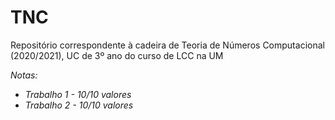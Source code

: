 # TNC
Repositório correspondente à cadeira de Teoria de Números Computacional (2020/2021), UC de 3º ano do curso de LCC na UM

*Notas:*
- *Trabalho 1 - 10/10 valores*
- *Trabalho 2 - 10/10 valores*
